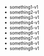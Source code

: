 - something1-v1
- something2-v1
- something3-v1
- something4-v1
- something5-v1
- something6-v1
- something7-v1
- something8-v1
- something9-v1


